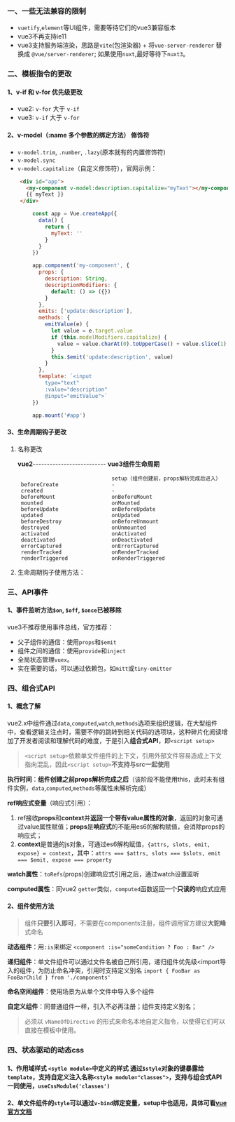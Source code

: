 ### 一、一些无法兼容的限制
* `vuetify`,`element`等UI组件，需要等待它们的vue3兼容版本
* vue3不再支持ie11
* vue3支持服务端渲染，思路是`vite`(包渲染器) + 将`vue-server-renderer` 替换成 `@vue/server-renderer`; 如果使用`nuxt`,最好等待下`nuxt3`。

### 二、模板指令的更改
#### 1、v-if 和 v-for 优先级更改
- vue2: `v-for` 大于 `v-if`
- vue3: `v-if` 大于 `v-for`
#### 2、v-model（:name 多个参数的绑定方法） 修饰符
* `v-model.trim`, `.number`, `.lazy`(原本就有的内置修饰符)
* `v-model.sync`
* `v-model.capitalize`（自定义修饰符），官网示例：
```html
    <div id="app">
      <my-component v-model:description.capitalize="myText"></my-component>
      {{ myText }}
    </div>
```
```javascript
        const app = Vue.createApp({
          data() {
            return {
              myText: ''
            }
          }
        })

        app.component('my-component', {
          props: {
            description: String,
            descriptionModifiers: {
              default: () => ({})
            }
          },
          emits: ['update:description'],
          methods: {
            emitValue(e) {
              let value = e.target.value
              if (this.modelModifiers.capitalize) {
                value = value.charAt(0).toUpperCase() + value.slice(1)
              }
              this.$emit('update:description', value)
            }
          },
          template: `<input
            type="text"
            :value="description"
            @input="emitValue">`
        })

        app.mount('#app')
```
#### 3、生命周期钩子更改
1. 名称更改

    **vue2**-------------------------- **vue3组件生命周期**

                                     setup（组件创建前，props解析完成后进入）
        beforeCreate                 -
        created                      -
        beforeMount                  onBeforeMount
        mounted                      onMounted  
        beforeUpdate                 onBeforeUpdate
        updated                      onUpdated
        beforeDestroy                onBeforeUnmount
        destroyed                    onUnmounted
        activated                    onActivated
        deactivated                  onDeactivated
        errorCaptured                onErrorCaptured
        renderTracked                onRenderTracked
        renderTriggered              onRenderTriggered
2. 生命周期钩子使用方法：

### 三、API事件
#### 1、事件监听方法`$on`, `$off`, `$once`已被移除
vue3不推荐使用事件总线，官方推荐：
* 父子组件的通信：使用`props`和`$emit`
* 组件之间的通信：使用`provide`和`inject`
* 全局状态管理`vuex`。
* 实在需要的话，可以通过依赖包，如`mitt`或`tiny-emitter`

### 四、组合式API
#### 1、概念了解
vue2.x中组件通过`data`,`computed`,`watch`,`methods`选项来组织逻辑，在大型组件中，查看逻辑关注点时，需要不停的跳转到相关代码的选项块，这种碎片化阅读增加了开发者阅读和理解代码的难度，于是引入**组合式API**，即`<script setup>`
> `<script setup>`依赖单文件组件的上下文，引用外部文件容易造成上下文指向混乱，因此`<script setup>`**不支持与src一起使用**

**执行时间**：**组件创建之前props解析完成之后**（该阶段不能使用this，此时未有组件实例，`data`,`computed`,`methods`等属性未解析完成）

**ref响应式变量**（响应式引用）：
1. ref接收**props**和**context**并**返回一个带有value属性的对象**，返回的对象可通过value属性赋值；**props**是**响应式**的不能用es6的解构赋值，会消除props的响应式；
2. **context**是普通的js对象，可通过es6解构赋值，`{attrs, slots, emit, expose} = context`，其中：`attrs === $attrs, slots === $slots, emit === $emit, expose === property`

**watch属性**：`toRefs`(props)创建响应式引用之后，通过watch设置监听

**computed属性**：同vue2 `getter`类似，`computed`函数返回一个**只读的**响应式应用
#### 2、组件使用方法
> 组件**只要引入即可**，不需要在components注册，组件调用官方建议**大驼峰**式命名

**动态组件**：用`:is`来绑定 `<component :is="someCondition ? Foo : Bar" />`

**递归组件**：单文件组件可以通过文件名被自己所引用，递归组件优先级<import导入的组件，为防止命名冲突，引用时支持定义别名 `import { FooBar as FooBarChild } from './components' `

**命名空间组件**：使用场景为从单个文件中导入多个组件

**自定义组件**：同普通组件一样，引入不必再注册；组件支持定义别名；
> 必须以 `vNameOfDirective` 的形式来命名本地自定义指令，以使得它们可以直接在模板中使用。


### 四、状态驱动的动态css
#### 1、作用域样式 `<sytle module>`中定义的样式 通过`$style`对象的键暴露给`template`，支持自定义注入名称`<style module="classes">`，支持与组合式API一同使用，`useCssModule('classes')`
#### 2、单文件组件的`style`可以通过`v-bind`绑定变量，setup中也适用，具体可看[vue官方文档](https://v3.cn.vuejs.org/api/sfc-style.html#%E7%8A%B6%E6%80%81%E9%A9%B1%E5%8A%A8%E7%9A%84%E5%8A%A8%E6%80%81-css)